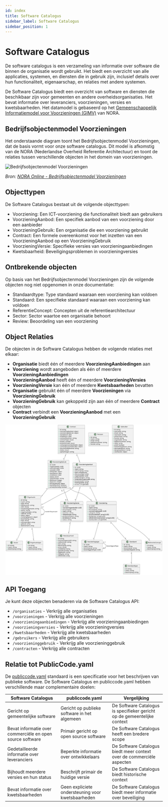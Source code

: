```yaml
---
id: index
title: Software Catalogus
sidebar_label: Software Catalogus
sidebar_position: 1
---
```


# Software Catalogus

De software catalogus is een verzameling van informatie over software die binnen de organisatie wordt gebruikt. Het biedt een overzicht van alle applicaties, systemen, en diensten die in gebruik zijn, inclusief details over hun functionaliteit, eigenaarschap, en relaties met andere systemen.

De Software Catalogus biedt een overzicht van software en diensten die beschikbaar zijn voor gemeenten en andere overheidsorganisaties. Het bevat informatie over leveranciers, voorzieningen, versies en kwetsbaarheden. Het datamodel is gebaseerd op het [Gemeenschappelijk Informatiemodel voor Voorzieningen (GIMV)](https://www.noraonline.nl/wiki/Gemeenschappelijke_Informatiemodel_voor_Voorzieningen) van NORA.

## Bedrijfsobjectenmodel Voorzieningen

Het onderstaande diagram toont het Bedrijfsobjectenmodel Voorzieningen, dat de basis vormt voor onze software catalogus. Dit model is afkomstig van de NORA (Nederlandse Overheid Referentie Architectuur) en toont de relaties tussen verschillende objecten in het domein van voorzieningen.

![Bedrijfsobjectenmodel Voorzieningen](https://www.noraonline.nl/images/noraonline/f/f3/Bedrijfsobjectenmodel_Voorzieningen.png)

*Bron: [NORA Online - Bedrijfsobjectenmodel Voorzieningen](https://www.noraonline.nl/wiki/Bestand:Bedrijfsobjectenmodel_Voorzieningen.png)*

## Objecttypen

De Software Catalogus bestaat uit de volgende objecttypen:

- Voorziening: Een ICT-voorziening die functionaliteit biedt aan gebruikers
- VoorzieningAanbod: Een specifiek aanbod van een voorziening door een aanbieder
- VoorzieningGebruik: Een organisatie die een voorziening gebruikt
- Contract: Een formele overeenkomst voor het inzetten van een VoorzieningAanbod op een VoorzieningGebruik
- VoorzieningVersie: Specifieke versies van voorzieningaanbiedingen
- Kwetsbaarheid: Beveiligingsproblemen in voorzieningversies

## Ontbrekende objecten

Op basis van het Bedrijfsobjectenmodel Voorzieningen zijn de volgende objecten nog niet opgenomen in onze documentatie:

- Standaardtype: Type standaard waaraan een voorziening kan voldoen
- Standaard: Een specifieke standaard waaraan een voorziening kan voldoen
- ReferentieConcept: Concepten uit de referentiearchitectuur
- Sector: Sector waartoe een organisatie behoort
- Review: Beoordeling van een voorziening

## Object Relaties

De objecten in de Software Catalogus hebben de volgende relaties met elkaar:

- **Organisatie** biedt één of meerdere **VoorzieningAanbiedingen** aan
- **Voorziening** wordt aangeboden als één of meerdere **VoorzieningAanbiedingen**
- **VoorzieningAanbod** heeft één of meerdere **VoorzieningVersies**
- **VoorzieningVersie** kan één of meerdere **Kwetsbaarheden** bevatten
- **Organisatie** gebruikt één of meerdere **Voorzieningen** via **VoorzieningGebruik**
- **VoorzieningGebruik** kan gekoppeld zijn aan één of meerdere **Contract** objecten
- **Contract** verbindt een **VoorzieningAanbod** met een **VoorzieningGebruik**


![Software Catalogus Class Structuur](diagram.svg)

## API Toegang

Je kunt deze objecten benaderen via de Software Catalogus API:

- `/organisaties` - Verkrijg alle organisaties
- `/voorzieningen` - Verkrijg alle voorzieningen
- `/voorzieningaanbiedingen` - Verkrijg alle voorzieningaanbiedingen
- `/voorzieningversies` - Verkrijg alle voorzieningversies
- `/kwetsbaarheden` - Verkrijg alle kwetsbaarheden
- `/gebruikers` - Verkrijg alle gebruikers
- `/voorzieninggebruik` - Verkrijg alle voorzieninggebruik
- `/contracten` - Verkrijg alle contracten

## Relatie tot PublicCode.yaml

De [publiccode.yaml](https://github.com/publiccodeyml/publiccode.yaml) standaard is een specificatie voor het beschrijven van publieke software. De Software Catalogus en publiccode.yaml hebben verschillende maar complementaire doelen:

| Software Catalogus | publiccode.yaml | Vergelijking |
|--------------------|-----------------|--------------|
| Gericht op gemeentelijke software | Gericht op publieke software in het algemeen | De Software Catalogus is specifieker gericht op de gemeentelijke context |
| Bevat informatie over commerciële en open source software | Primair gericht op open source software | De Software Catalogus heeft een bredere scope |
| Gedetailleerde informatie over leveranciers | Beperkte informatie over ontwikkelaars | De Software Catalogus biedt meer context over de commerciële aspecten |
| Bijhoudt meerdere versies en hun status | Beschrijft primair de huidige versie | De Software Catalogus biedt historische context |
| Bevat informatie over kwetsbaarheden | Geen expliciete ondersteuning voor kwetsbaarheden | De Software Catalogus biedt meer informatie over beveiliging | 